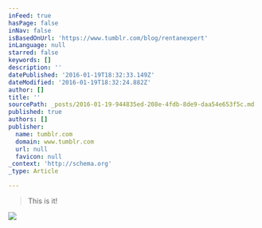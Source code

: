 ```yaml
---
inFeed: true
hasPage: false
inNav: false
isBasedOnUrl: 'https://www.tumblr.com/blog/rentanexpert'
inLanguage: null
starred: false
keywords: []
description: ''
datePublished: '2016-01-19T18:32:33.149Z'
dateModified: '2016-01-19T18:32:24.882Z'
author: []
title: ''
sourcePath: _posts/2016-01-19-944835ed-208e-4fdb-8de9-daa54e653f5c.md
published: true
authors: []
publisher:
  name: tumblr.com
  domain: www.tumblr.com
  url: null
  favicon: null
_context: 'http://schema.org'
_type: Article

---
```

> This is it!

![](https://45.media.tumblr.com/110a6a13f92b4c2ff305772f8dd0f472/tumblr_o14k8vaGju1rc7x5lo1_500.gif)